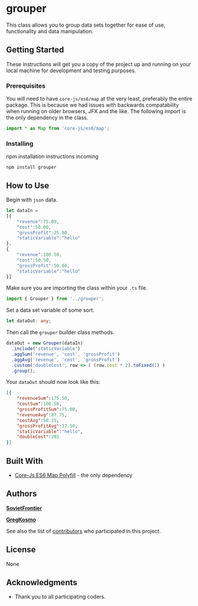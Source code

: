 # grouper

This class allows you to group data sets together for ease of use, functionality and data manipulation.

## Getting Started

These instructions will get you a copy of the project up and running on your local machine for development and testing purposes.

### Prerequisites

You will need to have `core-js/es6/map` at the very least, preferably the entire package. This is because we had issues with backwards compatability when running on older browsers, JFX and the like. The following import is the only dependency in the class.

```typescript
import * as Map from 'core-js/es6/map';
```

### Installing

npm installation instructions incoming

```
npm install grouper
```

## How to Use

Begin with `json` data.
```typescript
let dataIn = 
[{  
    "revenue":75.00,
    "cost":50.00,
    "grossProfit":25.00,
    "staticVariable":"hello"
},
{  
    "revenue":100.50,
    "cost":50.50,
    "grossProfit":50.00,
    "staticVariable":"hello"
}]
```
Make sure you are importing the class within your `.ts` file.
```typescript
import { Grouper } from '../grouper';
```
Set a data set variable of some sort.
```typescript
let dataOut: any;
```
Then call the `grouper` builder class methods.
```typescript
dataOut = new Grouper(dataIn)
  .include('staticVariable')
  .aggSum('revenue', 'cost', 'grossProfit')
  .aggAvg('revenue', 'cost', 'grossProfit')
  .custom('doubleCost', row => ( (row.cost * 2).toFixed(1) )
  .group();
```
Your `dataOut` should now look like this:
```json
[{  
    "revenueSum":175.50,
    "costSum":100.50,
    "grossProfitSum":75.00,
    "revenueAvg":87.75,
    "costAvg":50.25,
    "grossProfitAvg":37.50,
    "staticVariable":"hello",
    "doubleCost":201
}]
```

## Built With

* [Core-Js ES6 Map Polyfill](https://github.com/zloirock/core-js/blob/v2.6.1/modules/es6.map.js) - the only dependency

## Authors

**[SovietFrontier](https://github.com/SovietFrontier)**

**[GregKosmo](https://github.com/GregKosmo)**

See also the list of [contributors](https://github.com/SovietFrontier/grouper/graphs/contributors) who participated in this project.

## License

None

## Acknowledgments

* Thank you to all participating coders.
